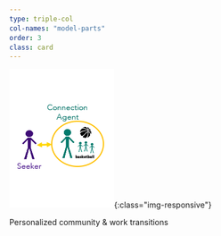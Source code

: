 ```yaml
---
type: triple-col
col-names: "model-parts"
order: 3
class: card
---
```


![Seeker, Listener](/assets/images/triple-col-model-graphic-3.png){:class="img-responsive"}

Personalized community & work transitions